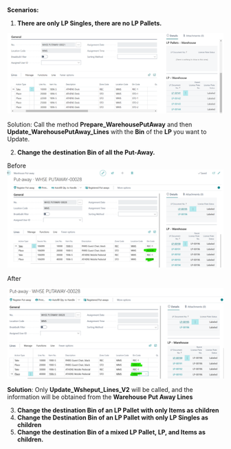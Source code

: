 **Scenarios:**

1) **There are only LP Singles, there are no LP Pallets.**

![image.png](/.attachments/image-6550fa7e-a576-441e-ae1b-4ae261159d9e.png)

Solution: 
   Call the method **Prepare_WarehousePutAway** and then 
    **Update_WarehousePutAway_Lines** with the **Bin** of the **LP** you want to Update.

2) **Change the destination Bin of all the Put-Away.**

Before
![imagen.png](/.attachments/imagen-1d9556d3-64fb-4e57-ac5a-12946a9c5272.png)

After

![imagen.png](/.attachments/imagen-e3df2d6d-b2e0-49fb-bfaa-b768a1ef3fc9.png)

**Solution**: Only **Update_Wsheput_Lines_V2** will be called, and the information will be obtained from the **Warehouse Put Away Lines**


3) **Change the destination Bin of an LP Pallet with only Items as children**
4) **Change the Destination Bin of an LP Pallet with only LP Singles as children**
5) **Change the destination Bin of a mixed LP Pallet, LP, and Items as children.**